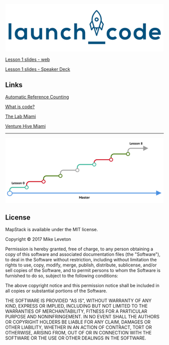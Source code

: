 <img src="https://raw.githubusercontent.com/Leveton/MapStack/master/images/launchCode.png" alt="TSNavigationStripView examples" />

[Lesson 1 slides - web](https://docs.google.com/presentation/d/1KrSyvaG4KgMuJgHUQB0deb6W6f5S6X_flVHnlAgl3Y4/pub?start=false&loop=false&delayms=3000)

[Lesson 1 slides - Speaker Deck](https://speakerdeck.com/leveton/mapswift-lesson-1)


## Links

[Automatic Reference Counting](https://developer.apple.com/library/content/documentation/Swift/Conceptual/Swift_Programming_Language/AutomaticReferenceCounting.html)

[What is code?](http://www.bloomberg.com/graphics/2015-paul-ford-what-is-code)

[The Lab Miami](http://www.thelabmiami.com)

[Venture Hive Miami](https://www.venturehive.com)

<hr />

<img src="https://raw.githubusercontent.com/Leveton/MapStack/lesson0/images/BranchFlow.png" alt="TSNavigationStripView examples" />


## License

MapStack is available under the MIT license.

Copyright © 2017 Mike Leveton

Permission is hereby granted, free of charge, to any person obtaining a copy of this software and associated documentation files (the "Software"), to deal in the Software without restriction, including without limitation the rights to use, copy, modify, merge, publish, distribute, sublicense, and/or sell copies of the Software, and to permit persons to whom the Software is furnished to do so, subject to the following conditions:

The above copyright notice and this permission notice shall be included in all copies or substantial portions of the Software.

THE SOFTWARE IS PROVIDED "AS IS", WITHOUT WARRANTY OF ANY KIND, EXPRESS OR IMPLIED, INCLUDING BUT NOT LIMITED TO THE WARRANTIES OF MERCHANTABILITY, FITNESS FOR A PARTICULAR PURPOSE AND NONINFRINGEMENT. IN NO EVENT SHALL THE AUTHORS OR COPYRIGHT HOLDERS BE LIABLE FOR ANY CLAIM, DAMAGES OR OTHER LIABILITY, WHETHER IN AN ACTION OF CONTRACT, TORT OR OTHERWISE, ARISING FROM, OUT OF OR IN CONNECTION WITH THE SOFTWARE OR THE USE OR OTHER DEALINGS IN THE SOFTWARE.